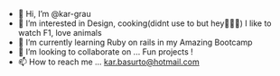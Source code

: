 - 👋 Hi, I’m @kar-grau
- 👀 I’m interested in Design, cooking(didnt use to but hey👩🏽‍🍳) I like to watch F1, love animals
- 🌱 I’m currently learning Ruby on rails in my Amazing Bootcamp
- 💞️ I’m looking to collaborate on ... Fun projects !
- 📫 How to reach me ... kar.basurto@hotmail.com

<!---
kar-grau/kar-grau is a ✨ special ✨ repository because its `README.md` (this file) appears on your GitHub profile.
You can click the Preview link to take a look at your changes.
--->
